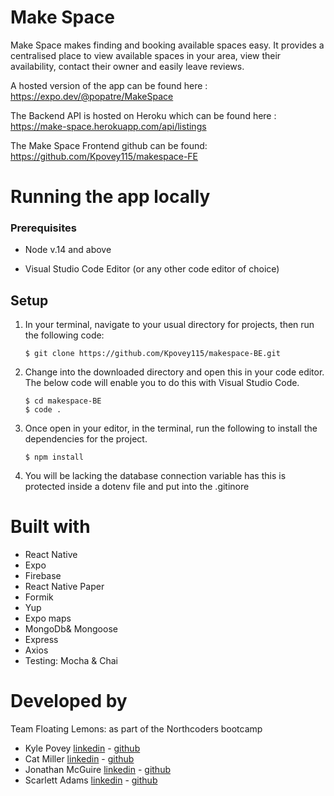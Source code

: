 # Make Space

Make Space makes finding and booking available spaces easy. It provides a centralised place to view available spaces in your area, view their availability, contact their owner and easily leave reviews.

A hosted version of the app can be found here : https://expo.dev/@popatre/MakeSpace

The Backend API is hosted on Heroku which can be found here : https://make-space.herokuapp.com/api/listings

The Make Space Frontend github can be found: https://github.com/Kpovey115/makespace-FE


# Running the app locally

### Prerequisites

-   Node v.14 and above

-   Visual Studio Code Editor (or any other code editor of choice)


## Setup

1.  In your terminal, navigate to your usual directory for projects, then run the following code:

        $ git clone https://github.com/Kpovey115/makespace-BE.git

2.  Change into the downloaded directory and open this in your code editor. The below code will enable you to do this with Visual Studio Code.

        $ cd makespace-BE
        $ code .

3.  Once open in your editor, in the terminal, run the following to install the dependencies for the project.

        $ npm install

4. You will be lacking the database connection variable has this is protected inside a dotenv file and put into the .gitinore



# Built with

-   React Native
-   Expo
-   Firebase
-   React Native Paper
-   Formik
-   Yup
-   Expo maps
-   MongoDb& Mongoose
-   Express
-   Axios
-   Testing: Mocha & Chai

# Developed by

Team Floating Lemons: as part of the Northcoders bootcamp

-   Kyle Povey [linkedin](https://www.linkedin.com/in/kyle-povey/) - [github](https://github.com/Kpovey115)
-   Cat Miller [linkedin](https://www.linkedin.com/in/cat-miller/) - [github](https://github.com/catcodingcat)
-   Jonathan McGuire [linkedin](https://www.linkedin.com/in/jonathan-j-mcguire/) - [github](https://github.com/popatre)
-   Scarlett Adams [linkedin](https://www.linkedin.com/in/scarlett-adams/) - [github](https://github.com/scar1377)
